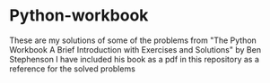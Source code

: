 # Python-workbook
These are my solutions of some of the problems from 
"The Python Workbook
A Brief Introduction with Exercises and Solutions" by Ben Stephenson
I have included his book as a pdf in this repository as a reference for the solved problems